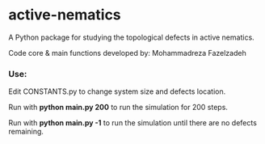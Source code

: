 # active-nematics
A Python package for studying the topological defects in active nematics.

Code core & main functions developed by: Mohammadreza Fazelzadeh

### Use:
Edit CONSTANTS.py to change system size and defects location.

Run with <b>python main.py 200</b> to run the simulation for 200 steps.

Run with <b>python main.py -1</b> to run the simulation until there are no defects remaining.
